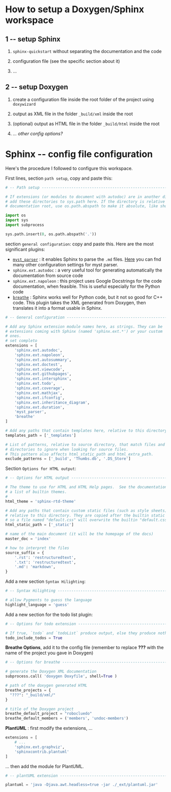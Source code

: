 # How to setup a Doxygen/Sphinx workspace

## 1 -- setup Sphinx

1. `sphinx-quickstart` without separating the documentation and the code

2. configuration file (see the specific section about it)

3. ...

## 2 -- setup Doxygen

1. create a configuration file inside the root folder of the project using `doxywizard`

2. output as XML file in the folder `_build/xml` inside the root

3. (optional) output as HTML file in the folder `_build/html` inside the root

4. *... other config options?*

# Sphinx -- config file configuration

Here's the procedure I followed to configure this workspace. 

First lines, section `path setup`, copy and paste this:

```py
# -- Path setup --------------------------------------------------------------

# If extensions (or modules to document with autodoc) are in another directory,
# add these directories to sys.path here. If the directory is relative to the
# documentation root, use os.path.abspath to make it absolute, like shown here.

import os
import sys
import subprocess

sys.path.insert(0, os.path.abspath('.'))
```

section `general configuration`: copy and paste this. Here are the most significant plugins:

- [`myst_parser`](https://myst-parser.readthedocs.io/en/latest/index.html) : it enables Sphinx to parse the `.md` files. [Here](https://myst-parser.readthedocs.io/en/latest/configuration.html) you can fnd many other configuration settings for myst parser.
- `sphinx.ext.autodoc` : a very useful tool for generating automatically the documentation from source code
- `sphinx.ext.napoleon` : this project uses Google Docstrings for the code documentation, when feasible. This is useful especially for the Python code
- [`breathe`](https://breathe.readthedocs.io/en/latest/quickstart.html) : Sphinx works well for Python code, but it not so good for C++ code. This plugin takes the XML generated from Doxygen, then translates it into a format usable in Sphinx. 

```py
# -- General configuration ---------------------------------------------------

# Add any Sphinx extension module names here, as strings. They can be
# extensions coming with Sphinx (named 'sphinx.ext.*') or your custom
# ones.
# set completo
extensions = [
	'sphinx.ext.autodoc',
	'sphinx.ext.napoleon',
	'sphinx.ext.autosummary',
	'sphinx.ext.doctest',
	'sphinx.ext.viewcode',
	'sphinx.ext.githubpages',
	'sphinx.ext.intersphinx',
	'sphinx.ext.todo',
	'sphinx.ext.coverage',
	'sphinx.ext.mathjax',
	'sphinx.ext.ifconfig',
	'sphinx.ext.inheritance_diagram',
	'sphinx.ext.duration',
	'myst_parser',
	'breathe'
]

# Add any paths that contain templates here, relative to this directory.
templates_path = ['_templates']

# List of patterns, relative to source directory, that match files and
# directories to ignore when looking for source files.
# This pattern also affects html_static_path and html_extra_path.
exclude_patterns = ['_build', 'Thumbs.db', '.DS_Store']
```

Section `Options for HTML output`:

```python
# -- Options for HTML output -------------------------------------------------

# The theme to use for HTML and HTML Help pages.  See the documentation for
# a list of builtin themes.
#
html_theme = 'sphinx-rtd-theme'

# Add any paths that contain custom static files (such as style sheets) here,
# relative to this directory. They are copied after the builtin static files,
# so a file named "default.css" will overwrite the builtin "default.css".
html_static_path = ['_static']

# name of the main document (it will be the homepage of the docs)
master_doc = 'index'

# how to interpret the files
source_suffix = {
    '.rst': 'restructuredtext',
    '.txt': 'restructuredtext',
    '.md': 'markdown',
}
```

Add a new section `Syntax Hilighting`:

```python
# -- Syntax Hilighting -------------------------------------------------------

# allow Pygments to guess the language
highlight_language = 'guess'
```

Add a new section for the todo list plugin:

```python
# -- Options for todo extension ----------------------------------------------

# If true, `todo` and `todoList` produce output, else they produce nothing.
todo_include_todos = True
```

**Breathe Options**, add it to the config file (remember to replace **???** with the name of the project you gave in Doxygen)

```py
# -- Options for breathe -----------------------------------------------------

# generate the Doxygen XML documentation
subprocess.call( 'doxygen Doxyfile', shell=True )

# path of the doxygen generated HTML
breathe_projects = {
  "???": "_build/xml/"
}

# title of the Doxygen project
breathe_default_project = "robocluedo"
breathe_default_members = ('members', 'undoc-members')
```

**PlantUML** : first modify the extensions, ...

```py
extensions = [
	# ...
	'sphinx.ext.graphviz', 
	'sphinxcontrib.plantuml'
]
```

... then add the module for PlantUML.

```py
# -- plantUML extension ------------------------------------------------------

plantuml = 'java -Djava.awt.headless=true -jar ./_ext/plantuml.jar'

```
